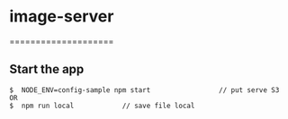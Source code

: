 # image-server
====================


## Start the app
```
$  NODE_ENV=config-sample npm start 				// put serve S3
OR
$  npm run local			// save file local

```